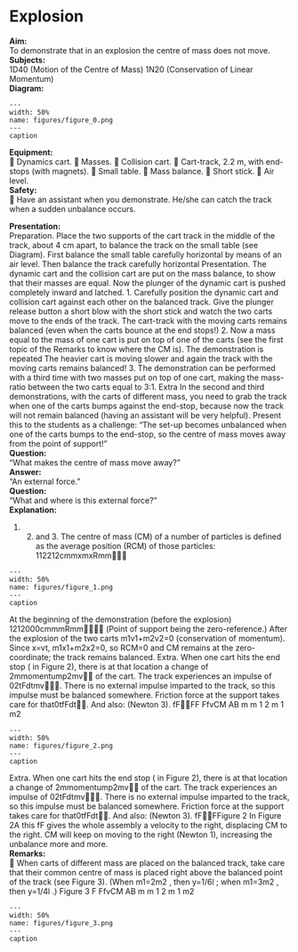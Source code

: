 # Explosion 
    
<b> Aim: </b>  
 To demonstrate that in an explosion the centre of mass does not move.    
<b> Subjects: </b>  
 1D40 (Motion of the Centre of Mass) 1N20 (Conservation of Linear Momentum)   
<b> Diagram: </b>  
   
```{figure} figures/figure_0.png  
---  
width: 50%  
name: figures/figure_0.png  
---  
caption  
``` 
     
<b> Equipment: </b>  
  Dynamics cart.  Masses.  Collision cart.  Cart-track, 2.2 m, with end-stops (with magnets).   Small table.  Mass balance.  Short stick.  Air level.   
<b> Safety: </b>  
  Have an assistant when you demonstrate. He/she can catch the track when a sudden unbalance occurs.
     
<b> Presentation: </b>  
 Preparation. Place the two supports of the cart track in the middle of the track, about 4 cm apart, to balance the track on the small table (see Diagram). First balance the small table carefully horizontal by means of an air level. Then balance the track carefully horizontal Presentation. The dynamic cart and the collision cart are put on the mass balance, to show that their masses are equal. Now the plunger of the dynamic cart is pushed completely inward and latched. 1. Carefully position the dynamic cart and collision cart against each other on the balanced track. Give the plunger release button a short blow with the short stick and watch the two carts move to the ends of the track. The cart-track with the moving carts remains balanced (even when the carts bounce at the end stops!) 2. Now a mass equal to the mass of one cart is put on top of one of the carts (see the first topic of the Remarks to know where the CM is). The demonstration is repeated The heavier cart is moving slower and again the track with the moving carts remains balanced! 3. The demonstration can be performed with a third time with two masses put on top of one cart, making the mass-ratio between the two carts equal to 3:1. Extra In the second and third demonstrations, with the carts of different mass, you need to grab the track when one of the carts bumps against the end-stop, because now the track will not remain balanced (having an assistant will be very helpful). Present this to the students as a challenge: “The set-up becomes unbalanced when one of the carts bumps to the end-stop, so the centre of mass moves away from the point of support!”   
<b> Question: </b>  
 “What makes the centre of mass move away?”   
<b> Answer: </b>  
 “An external force.”    
<b> Question: </b>  
 “What and where is this external force?”   
<b> Explanation: </b>  
 1. 2. and 3. The centre of mass (CM) of a number of particles is defined as the average position (RCM) of those particles: 112212cmmxmxRmm   
```{figure} figures/figure_1.png  
---  
width: 50%  
name: figures/figure_1.png  
---  
caption  
``` 
 At the beginning of the demonstration (before the explosion) 1212000cmmmRmm (Point of support being the zero-reference.) After the explosion of the two carts m1v1+m2v2=0 (conservation of momentum). Since x=vt, m1x1+m2x2=0, so RCM=0 and CM remains at the zero-coordinate; the track remains balanced.   Extra. When one cart hits the end stop ( in Figure 2), there is at that location a change of 2mmomentump2mv of the cart. The track experiences an impulse of 02tFdtmv. There is no external impulse imparted to the track, so this impulse must be balanced somewhere. Friction force at the support takes care for that0tfFdt. And also:  (Newton 3). fFFF FfvCM AB  m m 1 2 m 1 m2   
```{figure} figures/figure_2.png  
---  
width: 50%  
name: figures/figure_2.png  
---  
caption  
``` 
  Extra. When one cart hits the end stop ( in Figure 2), there is at that location a change of 2mmomentump2mv of the cart. The track experiences an impulse of 02tFdtmv. There is no external impulse imparted to the track, so this impulse must be balanced somewhere. Friction force at the support takes care for that0tfFdt. And also:  (Newton 3). fFFFigure 2  In Figure 2A this fF gives the whole assembly a velocity to the right, displacing CM to the right. CM will keep on moving to the right (Newton 1), increasing the unbalance more and more.   
<b> Remarks: </b>  
  When carts of different mass are placed on the balanced track, take care that their common centre of mass is placed right above the balanced point of the track (see Figure 3). (When m1=2m2 , then y=1/6l ; when m1=3m2 , then y=1/4l .)                  Figure 3  F FfvCM AB  m m 1 2 m 1 m2   
```{figure} figures/figure_3.png  
---  
width: 50%  
name: figures/figure_3.png  
---  
caption  
``` 
  